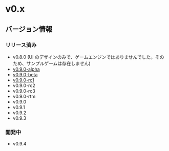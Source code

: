 # v0.x

## バージョン情報

### リリース済み

- v0.8.0 (UI のデザインのみで、ゲームエンジンではありませんでした。そのため、サンプルゲームは存在しません)
- [v0.9.0-alpha](v0.9.0-alpha/main.anov)
- [v0.9.0-beta](v0.9.0-beta/main.anov)
- [v0.9.0-rc1](v0.9.0-rc1/)
- v0.9.0-rc2
- v0.9.0-rc3
- v0.9.0-rtm
- v0.9.0
- v0.9.1
- v0.9.2
- v0.9.3

### 開発中

- v0.9.4

<!--
## ファイルの互換性

- v0.9.0-alpha(```.anov```)<br />
| **完全互換**
- v0.9.0-beta(```.anov```)<br />
| **互換性なし**
- v0.9.0-rc1(```.anproj```)<br />
| **上位互換**
- v0.9.0-rc2(```.anproj```)<br />
| **上位互換**
- v0.9.0-rc3(```.anproj```)<br />
| **上位互換**
- v0.9.0-rtm(```.anproj```)<br />
| **完全互換**
- v0.9.0(```.anproj```)<br />

## ```.anov```ファイルとは

```.anov```は、Alice Projectにて開発されている*Anov構文*専用ファイルのことです。<br />
自分のお好きなテキストエディターを利用して作成することができます。

> [!NOTE]
> 現在VSCodeにて利用できる*Anov構文*専用の拡張機能を開発中です。<br />
> 安定版リリースまでしばらくお待ちください。

## ```.anproj```ファイルとは

```.anproj```は、```package.json```や```story/main.anov```などをまとめてZIP圧縮し、その拡張子を```.zip```から```.anproj```に変更したものです。<br />
実際の作成方法としては、```v0.9.0-rc1```などのディレクトリ以下のファイルをまとめて*7zip*や*Ark*などのzipアーカイブソフトウェアを利用してzipファイルを作成し、その拡張子を```.zip```から```.anproj```に変更することで利用可能です。<br />

> [!NOTE]
> すでに上記の工程を終えた```.anproj```ファイルのサンプルも同梱しているため、そちらを利用することも可能です。
-->
